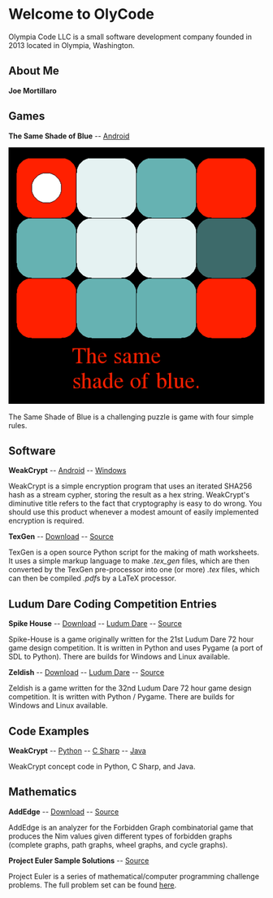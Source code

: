 Welcome to OlyCode
==================

Olympia Code LLC is a small software development company founded in 2013 located in  Olympia, Washington.


About Me
--------

**Joe Mortillaro** 


Games
-----

**The Same Shade of Blue** -- [Android](https://play.google.com/store/apps/details?id=com.olympia_code.the_same_shade_of_blue)

![The Same Shade of Blue logo](/images/SSBLogo.png)

The Same Shade of Blue is a challenging puzzle is game with four simple rules.


Software
--------

**WeakCrypt** -- [Android](https://play.google.com/store/apps/details?id=com.llc.code.olympia.weakcrypt)
-- [Windows](https://github.com/OlyCode/OlyCode.github.io/blob/master/downloads/WeakCrypt.zip?raw=true)

WeakCrypt is a simple encryption program that uses an iterated SHA256 hash as a stream cypher, storing the result as a hex string. WeakCrypt's diminutive title refers to the fact that cryptography is easy to do wrong. You should use this product whenever a modest amount of easily implemented encryption is required.

**TexGen** -- [Download](https://github.com/OlyCode/Tex-Gen/archive/master.zip)
-- [Source](https://github.com/OlyCode/Tex-Gen)

TexGen is a open source Python script for the making of math worksheets. It uses a simple markup language to make *.tex_gen* files, which are then converted by the TexGen pre-processor into one (or more) *.tex* files, which can then be compiled *.pdf*s by a LaTeX processor.


Ludum Dare Coding Competition Entries 
---------------------------------------

**Spike House** 
-- [Download](http://gamejolt.com/games/spike-house/36293)
-- [Ludum Dare](http://ludumdare.com/compo/minild-60/?action=preview&uid=52747)
-- [Source](https://github.com/OlyCode/Spike-House)

Spike-House is a game originally written for the 21st Ludum Dare 72 hour game design competition. It is written in Python and uses Pygame (a port of SDL to Python). There are builds for Windows and Linux available.

**Zeldish** 
-- [Download](http://gamejolt.com/games/spike-house/36293)
-- [Ludum Dare](http://ludumdare.com/compo/ludum-dare-32/?action=preview&uid=52747)
-- [Source](https://github.com/OlyCode/Zeldish)

Zeldish is a game written for the 32nd Ludum Dare 72 hour game design competition. It is written with Python / Pygame. There are builds for Windows and Linux available.


Code Examples
-------------

**WeakCrypt** 
-- [Python](https://github.com/OlyCode/WeakCrypt-Python-Example)
-- [C Sharp](https://github.com/OlyCode/WeakCrypt-CSharp-Example)
-- [Java](https://github.com/OlyCode/WeakCrypt-CSharp-Example)

WeakCrypt concept code in Python, C Sharp, and Java.


Mathematics
----------

**AddEdge** 
-- [Download](https://github.com/OlyCode/AddEege/archive/master.zip)
-- [Source](https://github.com/OlyCode/AddEdge)

AddEdge is an analyzer for the Forbidden Graph combinatorial game that produces 
the Nim values given different types of forbidden graphs (complete graphs, 
path graphs, wheel graphs, and cycle graphs).

**Project Euler Sample Solutions** 
-- [Source](https://github.com/OlyCode/Project-Euler-Samples)

Project Euler is a series of mathematical/computer programming challenge problems. The full problem set can be found [here](https://projecteuler.net/). 
